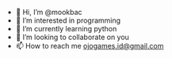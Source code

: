 - 👋 Hi, I’m @mookbac
- 👀 I’m interested in programming
- 🌱 I’m currently learning python
- 💞️ I’m looking to collaborate on you
- 📫 How to reach me ojogames.id@gmail.com

<!---
mookbac/mookbac is a ✨ special ✨ repository because its `README.md` (this file) appears on your GitHub profile.
You can click the Preview link to take a look at your changes.
--->
